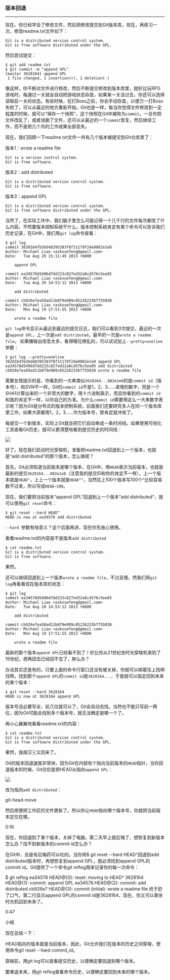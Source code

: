 ### 版本回退

-----------------
现在，你已经学会了修改文件，然后把修改提交到Git版本库，现在，再练习一次，修改readme.txt文件如下：
```
Git is a distributed version control system.
Git is free software distributed under the GPL.
```
然后尝试提交：
```
$ git add readme.txt
$ git commit -m "append GPL"
[master 3628164] append GPL
 1 file changed, 1 insertion(+), 1 deletion(-)
 ```
像这样，你不断对文件进行修改，然后不断提交修改到版本库里，就好比玩RPG游戏时，每通过一关就会自动把游戏状态存盘，如果某一关没过去，你还可以选择读取前一关的状态。有些时候，在打Boss之前，你会手动存盘，以便万一打Boss失败了，可以从最近的地方重新开始。Git也是一样，每当你觉得文件修改到一定程度的时候，就可以“保存一个快照”，这个快照在Git中被称为```commit```。一旦你把文件改乱了，或者误删了文件，还可以从最近的一个```commit```恢复，然后继续工作，而不是把几个月的工作成果全部丢失。

现在，我们回顾一下readme.txt文件一共有几个版本被提交到Git仓库里了：

版本1：wrote a readme file
```
Git is a version control system.
Git is free software.
```
版本2：add distributed
```
Git is a distributed version control system.
Git is free software.
```
版本3：append GPL
```
Git is a distributed version control system.
Git is free software distributed under the GPL.
```
当然了，在实际工作中，我们脑子里怎么可能记得一个几千行的文件每次都改了什么内容，不然要版本控制系统干什么。版本控制系统肯定有某个命令可以告诉我们历史记录，在Git中，我们用```git log```命令查看：
```
$ git log
commit 3628164fb26d48395383f8f31179f24e0882e1e0
Author: Michael Liao <askxuefeng@gmail.com>
Date:   Tue Aug 20 15:11:49 2013 +0800

    append GPL

commit ea34578d5496d7dd233c827ed32a8cd576c5ee85
Author: Michael Liao <askxuefeng@gmail.com>
Date:   Tue Aug 20 14:53:12 2013 +0800

    add distributed

commit cb926e7ea50ad11b8f9e909c05226233bf755030
Author: Michael Liao <askxuefeng@gmail.com>
Date:   Mon Aug 19 17:51:55 2013 +0800

    wrote a readme file
```
```git log```命令显示从最近到最远的提交日志，我们可以看到3次提交，最近的一次是```append GPL```，上一次是```add distributed```，最早的一次是```wrote a readme file```。
如果嫌输出信息太多，看得眼花缭乱的，可以试试加上```--pretty=oneline```参数：
```
$ git log --pretty=oneline
3628164fb26d48395383f8f31179f24e0882e1e0 append GPL
ea34578d5496d7dd233c827ed32a8cd576c5ee85 add distributed
cb926e7ea50ad11b8f9e909c05226233bf755030 wrote a readme file
```
需要友情提示的是，你看到的一大串类似```3628164...882e1e0```的是```commit id```（版本号），和SVN不一样，Git的```commit id```不是1，2，3……递增的数字，而是一个SHA1计算出来的一个非常大的数字，用十六进制表示，而且你看到的```commit id```和我的肯定不一样，以你自己的为准。为什么```commit id```需要用这么一大串数字表示呢？因为Git是分布式的版本控制系统，后面我们还要研究多人在同一个版本库里工作，如果大家都用1，2，3……作为版本号，那肯定就冲突了。

每提交一个新版本，实际上Git就会把它们自动串成一条时间线。如果使用可视化工具查看Git历史，就可以更清楚地看到提交历史的时间线：


![](image/git-log-timeline.jpg)

好了，现在我们启动时光穿梭机，准备把readme.txt回退到上一个版本，也就是“add distributed”的那个版本，怎么做呢？

首先，Git必须知道当前版本是哪个版本，在Git中，用```HEAD```表示当前版本，也就是最新的提交```3628164...882e1e0```（注意我的提交ID和你的肯定不一样），上一个版本就是```HEAD^```，上上一个版本就是```HEAD^^```，当然往上100个版本写100个^比较容易数不过来，所以写成```HEAD~100```。

现在，我们要把当前版本“append GPL”回退到上一个版本“add distributed”，就可以使用```git reset```命令：
```
$ git reset --hard HEAD^
HEAD is now at ea34578 add distributed
```
```--hard ```参数有啥意义？这个后面再讲，现在你先放心使用。

看看readme.txt的内容是不是版本```add distributed```
```
$ cat readme.txt
Git is a distributed version control system.
Git is free software.
```
果然。

还可以继续回退到上一个版本```wrote a readme file```，不过且慢，然我们用```git log```再看看现在版本库的状态：
```
$ git log
commit ea34578d5496d7dd233c827ed32a8cd576c5ee85
Author: Michael Liao <askxuefeng@gmail.com>
Date:   Tue Aug 20 14:53:12 2013 +0800

    add distributed

commit cb926e7ea50ad11b8f9e909c05226233bf755030
Author: Michael Liao <askxuefeng@gmail.com>
Date:   Mon Aug 19 17:51:55 2013 +0800

    wrote a readme file
 ```
最新的那个版本```append GPL```已经看不到了！好比你从21世纪坐时光穿梭机来到了19世纪，想再回去已经回不去了，肿么办？

办法其实还是有的，只要上面的命令行窗口还没有被关掉，你就可以顺着往上找啊找啊，找到那个```append GPL```的```commit id```是```3628164...```，于是就可以指定回到未来的某个版本：
```
$ git reset --hard 3628164
HEAD is now at 3628164 append GPL
```
版本号没必要写全，前几位就可以了，Git会自动去找。当然也不能只写前一两位，因为Git可能会找到多个版本号，就无法确定是哪一个了。

再小心翼翼地看看readme.txt的内容：
```
$ cat readme.txt
Git is a distributed version control system.
Git is free software distributed under the GPL.
```
果然，我胡汉三又回来了。

Git的版本回退速度非常快，因为Git在内部有个指向当前版本的```HEAD```指针，当你回退版本的时候，Git仅仅是把HEAD从指向```append GPL```：

![](image/git-head.jpg)

改为指向```add distributed```：

git-head-move

然后顺便把工作区的文件更新了。所以你让```HEAD```指向哪个版本号，你就把当前版本定位在哪。


0:16

 现在，你回退到了某个版本，关掉了电脑，第二天早上就后悔了，想恢复到新版本怎么办？找不到新版本的commit id怎么办？

在Git中，总是有后悔药可以吃的。当你用$ git reset --hard HEAD^回退到add distributed版本时，再想恢复到append GPL，就必须找到append GPL的commit id。Git提供了一个命令git reflog用来记录你的每一次命令：

$ git reflog
ea34578 HEAD@{0}: reset: moving to HEAD^
3628164 HEAD@{1}: commit: append GPL
ea34578 HEAD@{2}: commit: add distributed
cb926e7 HEAD@{3}: commit (initial): wrote a readme file
终于舒了口气，第二行显示append GPL的commit id是3628164，现在，你又可以乘坐时光机回到未来了。


0:47

小结

现在总结一下：

HEAD指向的版本就是当前版本，因此，Git允许我们在版本的历史之间穿梭，使用命令git reset --hard commit_id。

穿梭前，用git log可以查看提交历史，以便确定要回退到哪个版本。

要重返未来，用git reflog查看命令历史，以便确定要回到未来的哪个版本。